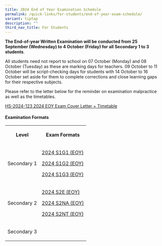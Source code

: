 ```yaml
---
title: 2024 End of Year Examination Schedule
permalink: /quick-links/for-students/end-of-year-exam-schedule/
variant: tiptap
description: ""
third_nav_title: For Students
---
```

<p><strong>The End-of-year Written Examination will be conducted from 25 September (Wednesday) to 4 October (Friday) for all Secondary 1 to 3 students</strong>.</p>
<p>All students need not report to school on 07 October (Monday) and 08 October
(Tuesday) as these are marking days for teachers. 09 October to 11 October
will be script-checking days for students with 14 October to 16 October
set aside for them to complete corrections and close learning gaps for
their respective subjects.</p>
<p>Please refer to the letter below for the reminder on examination malpractice
as well as the timetables.</p>
<p><a href="/files/HS_2024_123__2024_EOY_Exam_Cover_Letter___Timetable_Final.pdf" rel="noopener noreferrer nofollow" target="_blank">HS-2024-123 2024 EOY Exam Cover Letter + Timetable</a>
</p>
<p></p>
<h4>Examination Formats</h4>
<table style="minWidth: 50px">
<colgroup>
<col>
<col>
</colgroup>
<tbody>
<tr>
<th rowspan="1" colspan="1">
<p>Level</p>
</th>
<th rowspan="1" colspan="1">
<p>Exam Formats</p>
</th>
</tr>
<tr>
<td rowspan="1" colspan="1">
<p>Secondary 1</p>
</td>
<td rowspan="1" colspan="1">
<p><a href="/files/2024_S1G1__EOY__Final.pdf" rel="noopener nofollow" target="_blank">2024 S1G1 (EOY)</a>
</p>
<p><a href="/files/2024_S1G2__EOY__Final.pdf" rel="noopener nofollow" target="_blank">2024 S1G2 (EOY)</a>
</p>
<p><a href="/files/2024_S1G3__EOY__Final.pdf" rel="noopener nofollow" target="_blank">2024 S1G3 (EOY)</a>
</p>
</td>
</tr>
<tr>
<td rowspan="1" colspan="1">
<p>Secondary 2</p>
</td>
<td rowspan="1" colspan="1">
<p><a href="/files/2024_S2E__EOY__Final.pdf" rel="noopener nofollow" target="_blank">2024 S2E (EOY)</a>
</p>
<p><a href="/files/2024_S2NA__EOY__Final.pdf" rel="noopener nofollow" target="_blank">2024 S2NA (EOY)</a>
</p>
<p><a href="/files/2024_S2NT__EOY__Final.pdf" rel="noopener nofollow" target="_blank">2024 S2NT (EOY)</a>
</p>
</td>
</tr>
<tr>
<td rowspan="1" colspan="1">
<p>Secondary 3</p>
</td>
<td rowspan="1" colspan="1">
<p></p>
</td>
</tr>
</tbody>
</table>
<p></p>